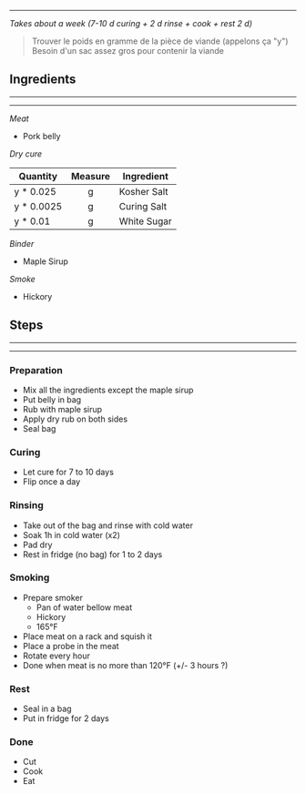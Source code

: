 
---
*Takes about a week (7-10 d curing + 2 d rinse + cook + rest 2 d)*

> Trouver le poids en gramme de la pièce de viande (appelons ça "y")
> Besoin d'un sac assez gros pour contenir la viande


## Ingredients
---
---

*Meat*
- Pork belly


*Dry cure*

| Quantity   | Measure | Ingredient  |
| ---------- | :-----: | ----------- |
| y * 0.025  |    g    | Kosher Salt |
| y * 0.0025 |    g    | Curing Salt |
| y * 0.01   |    g    | White Sugar |

*Binder*
- Maple Sirup


*Smoke*
- Hickory


## Steps
---
---
### Preparation
- Mix all the ingredients except the maple sirup
- Put belly in bag
- Rub with maple sirup
- Apply dry rub on both sides
- Seal bag

### Curing
- Let cure for 7 to 10 days
- Flip once a day

### Rinsing
- Take out of the bag and rinse with cold water
- Soak 1h in cold water (x2)
- Pad dry
- Rest in fridge (no bag) for 1 to 2 days

### Smoking
- Prepare smoker
	- Pan of water bellow meat
	- Hickory 
	- 165°F
- Place meat on a rack and squish it
- Place a probe in the meat
- Rotate every hour
- Done when meat is no more than 120°F (+/- 3 hours ?)

### Rest
- Seal in a bag
- Put in fridge for 2 days

### Done
- Cut
- Cook
- Eat

